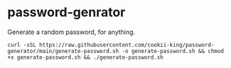 # password-genrator
Generate a random password, for anything.

`curl -sSL https://raw.githubusercontent.com/cookii-king/password-generator/main/generate-password.sh -o generate-password.sh && chmod +x generate-password.sh && ./generate-password.sh`
